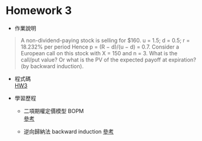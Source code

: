 # Homework 3

* 作業說明

> A non-dividend-paying stock is selling for $160.
  u = 1.5; d = 0.5; r = 18.232% per period
  Hence p = (R − d)/(u − d) = 0.7.
  Consider a European call on this stock with X = 150 and n = 3.
  What is the call/put value? Or what is the PV of the expected payoff at expiration? (by backward induction).

* 程式碼  
[HW3](https://github.com/yanruchen36/Financial_Engineering/blob/master/HW3/HW3.py)

* 學習歷程  
  * 二項期權定價模型 BOPM  
    [參考](https://wiki.mbalib.com/zh-tw/%E4%BA%8C%E9%A1%B9%E6%9C%9F%E6%9D%83%E5%AE%9A%E4%BB%B7%E6%A8%A1%E5%9E%8B)  
    
  * 逆向歸納法 backward induction 
    [參考](https://wiki.mbalib.com/zh-tw/%E9%80%86%E5%90%91%E5%BD%92%E7%BA%B3%E6%B3%95)
  
